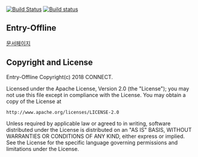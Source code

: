 [![Build Status](https://travis-ci.org/entrylabs/entry-offline.svg?branch=build)](https://travis-ci.org/entrylabs/entry-offline)
[![Build status](https://ci.appveyor.com/api/projects/status/y3yyjagb93vf5lp5/branch/build?svg=true)](https://ci.appveyor.com/project/kimorkim/entry-offline/branch/build)
## Entry-Offline
[문서페이지](https://entrylabs.github.io/docs/)

## Copyright and License

Entry-Offline Copyright(c) 2018 CONNECT.

Licensed under the Apache License, Version 2.0 (the "License"); you may not use this file except in compliance with the License.  You may obtain a copy of the License at

    http://www.apache.org/licenses/LICENSE-2.0

Unless required by applicable law or agreed to in writing, software distributed under the License is distributed on an "AS IS" BASIS, WITHOUT WARRANTIES OR CONDITIONS OF ANY KIND, either express or implied. See the License for the specific language governing permissions and limitations under the License.
